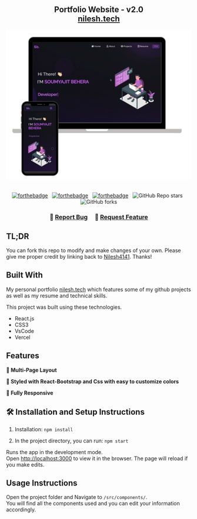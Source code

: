 <h2 align="center">
  Portfolio Website - v2.0<br/>
  <a href="https://nilesh.vercel.app/" target="_blank">nilesh.tech</a>
</h2>
<div align="center">
  <img alt="Demo" src="./Images/readme-img1.png" />
</div>

<br/>

<center>

[![forthebadge](https://forthebadge.com/images/badges/built-with-love.svg)](https://forthebadge.com) &nbsp;
[![forthebadge](https://forthebadge.com/images/badges/made-with-javascript.svg)](https://forthebadge.com) &nbsp;
[![forthebadge](https://forthebadge.com/images/badges/open-source.svg)](https://forthebadge.com) &nbsp;
![GitHub Repo stars](https://img.shields.io/github/stars/Nilesh4141/Portfolio?color=red&logo=github&style=for-the-badge) &nbsp;
![GitHub forks](https://img.shields.io/github/forks/Nilesh4141/Portfolio?color=red&logo=github&style=for-the-badge)

</center>

<h3 align="center">
    🔹
    <a href="https://github.com/Nilesh4141/Portfolio/issues">Report Bug</a> &nbsp; &nbsp;
    🔹
    <a href="https://github.com/Nilesh4141/Portfolio/issues">Request Feature</a>
</h3>

## TL;DR

You can fork this repo to modify and make changes of your own. Please give me proper credit by linking back to [Nilesh4141](https://github.com/Nilesh4141/Portfolio). Thanks!

## Built With

My personal portfolio <a href="https://nilesh.vercel.app/" target="_blank">nilesh.tech</a> which features some of my github projects as well as my resume and technical skills.<br/>

This project was built using these technologies.

- React.js
- CSS3
- VsCode
- Vercel

## Features

**📖 Multi-Page Layout**

**🎨 Styled with React-Bootstrap and Css with easy to customize colors**

**📱 Fully Responsive**


## 🛠 Installation and Setup Instructions

1. Installation: `npm install`

2. In the project directory, you can run: `npm start`

Runs the app in the development mode.\
Open [http://localhost:3000](http://localhost:3000) to view it in the browser.
The page will reload if you make edits.

## Usage Instructions

Open the project folder and Navigate to `/src/components/`. <br/>
You will find all the components used and you can edit your information accordingly.

